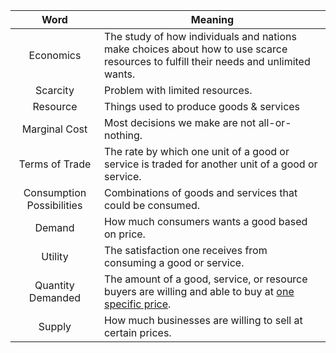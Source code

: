 
| Word | Meaning |
| :--: | ---- |
| Economics | The study of how individuals and nations make choices about how to use scarce resources to fulfill their needs and unlimited wants. |
| Scarcity | Problem with limited resources. |
| Resource | Things used to produce goods & services |
| Marginal Cost | Most decisions we make are not all-or-nothing. |
| Terms of Trade | The rate by which one unit of a good or service is traded for another unit of a good or service. |
| Consumption Possibilities | Combinations of goods and services that could be consumed. |
| Demand | How much consumers wants a good based on price. |
| Utility | The satisfaction one receives from consuming a good or service. |
| Quantity Demanded | The amount of a good, service, or resource buyers are willing and able to buy at <u>one specific price</u>. |
| Supply | How much businesses are willing to sell at certain prices. |
